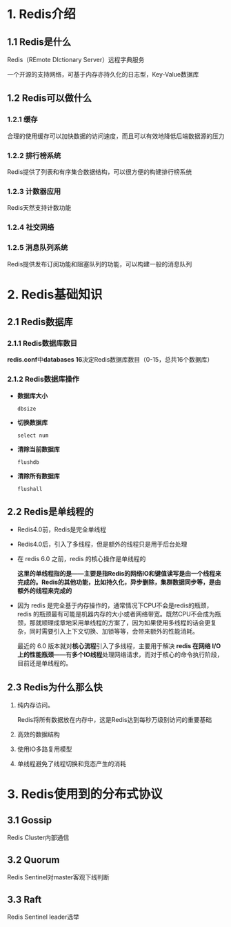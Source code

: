 

# 1. Redis介绍

## 1.1 Redis是什么

Redis（REmote DIctionary Server）远程字典服务

一个开源的支持网络，可基于内存亦持久化的日志型，Key-Value数据库

## 1.2 Redis可以做什么

### 1.2.1 缓存

合理的使用缓存可以加快数据的访问速度，而且可以有效地降低后端数据源的压力

### 1.2.2 排行榜系统

Redis提供了列表和有序集合数据结构，可以很方便的构建排行榜系统

### 1.2.3 计数器应用

Redis天然支持计数功能

### 1.2.4 社交网络

### 1.2.5 消息队列系统

Redis提供发布订阅功能和阻塞队列的功能，可以构建一般的消息队列



# 2. Redis基础知识

## 2.1 Redis数据库

### 2.1.1 Redis数据库数目

**redis.conf**中**databases 16**决定Redis数据库数目（0-15，总共16个数据库）

### 2.1.2 Redis数据库操作

* **数据库大小**

  ```
  dbsize
  ```

* **切换数据库**

  ```
  select num
  ```

* **清除当前数据库**

  ```
  flushdb
  ```

* **清除所有数据库**

  ```
  flushall
  ```

## 2.2 Redis是单线程的

* Redis4.0前，Redis是完全单线程

* Redis4.0后，引入了多线程，但是额外的线程只是用于后台处理

* 在 redis 6.0 之前，redis 的核心操作是单线程的

  **这里的单线程指的是——主要是指Redis的网络IO和键值读写是由一个线程来完成的。Redis的其他功能，比如持久化，异步删除，集群数据同步等，是由额外的线程来完成的**

* 因为 redis 是完全基于内存操作的，通常情况下CPU不会是redis的瓶颈，redis 的瓶颈最有可能是机器内存的大小或者网络带宽。既然CPU不会成为瓶颈，那就顺理成章地采用单线程的方案了，因为如果使用多线程的话会更复杂，同时需要引入上下文切换、加锁等等，会带来额外的性能消耗。

  最近的 6.0 版本就对**核心流程**引入了多线程，主要用于解决 **redis 在网络 I/O 上的性能瓶颈**——有**多个IO线程**处理网络请求，而对于核心的命令执行阶段，目前还是单线程的。

## 2.3 Redis为什么那么快

1. 纯内存访问。

   Redis将所有数据放在内存中，这是Redis达到每秒万级别访问的重要基础

2. 高效的数据结构

3. 使用IO多路复用模型

4. 单线程避免了线程切换和竞态产生的消耗





# 3. Redis使用到的分布式协议

## 3.1 Gossip

Redis Cluster内部通信



## 3.2 Quorum

Redis Sentinel对master客观下线判断



## 3.3 Raft

Redis Sentinel leader选举
